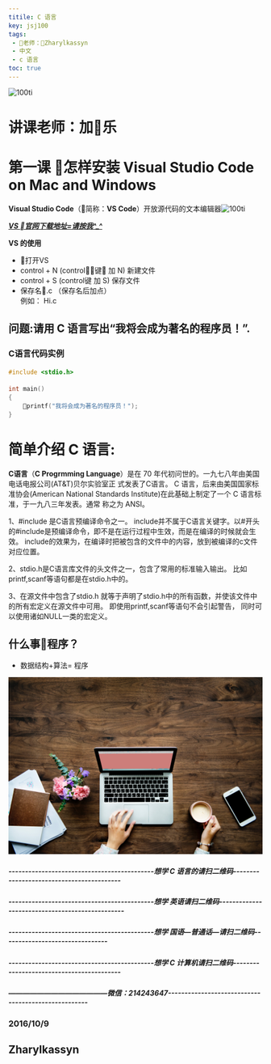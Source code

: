 ```yaml
---
titile: C 语言 
key: jsj100
tags: 
 - 老师：Zharylkassyn
 - 中文
 - c 语言
toc: true
---
```


![100ti](https://www.techworm.net/programming/wp-content/uploads/2018/09/c-programming-1.png)

# 讲课老师：加乐


# 第一课    怎样安装 Visual Studio Code on Mac and Windows 

**Visual Studio Code**（简称：**VS Code**）开放源代码的文本编辑器![100ti](https://ss3.bdstatic.com/70cFv8Sh_Q1YnxGkpoWK1HF6hhy/it/u=3932111443,2597651088&fm=26&gp=0.jpg)

***[VS 官网下载地址=请按我^_^](https://code.visualstudio.com/download)***

<!--more--> 
**VS 的使用**

* 打开VS
* control + N (control键 加 N)  新建文件
* control + S (control键 加 S)  保存文件
* 保存名.c     （保存名后加点）    
  例如： Hi.c      




## 问题:请用 C 语言写出“我将会成为著名的程序员！”.

### C语言代码实例

```c
#include <stdio.h>
 
int main()
{
	printf("我将会成为著名的程序员！");
} 
```



#  简单介绍 C 语言:

**C语言**（**C Progrmming Language**）是在 70 年代初问世的。一九七八年由美国电话电报公司(AT&T)贝尔实验室正 式发表了C语言。 C 语言，后来由美国国家标准协会(American National Standards Institute)在此基础上制定了一个 C 语言标准，于一九八三年发表。通常 称之为 ANSI。


1、#include 是C语言预编译命令之一。
include并不属于C语言关键字。以#开头的#include是预编译命令，即不是在运行过程中生效，而是在编译的时候就会生效。
include的效果为，在编译时把被包含的文件中的内容，放到被编译的c文件对应位置。

2、stdio.h是C语言库文件的头文件之一，包含了常用的标准输入输出。
比如printf,scanf等语句都是在stdio.h中的。

3、在源文件中包含了stdio.h 就等于声明了stdio.h中的所有函数，并使该文件中的所有宏定义在源文件中可用。
即使用printf,scanf等语句不会引起警告， 同时可以使用诸如NULL一类的宏定义。

## 什么事程序？
* 数据结构+算法= 程序 

![100ti](https://github.com/jarlhasen/C_pro/blob/master/1.jpg)

##### --------------------------------------------想学 C 语言的请扫二维码------------------------------------------

##### --------------------------------------------想学 英语请扫二维码------------------------------------------------

##### --------------------------------------------想学 国语—普通话—请扫二维码--------------------------------

##### --------------------------------------------想学 C 计算机请扫二维码------------------------------------------

##### ——————————————微信：214243647----------------------------------------------------



### 2016/10/9

## Zharylkassyn
